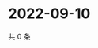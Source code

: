 # 2022-09-10

共 0 条

<!-- BEGIN WEIBO -->
<!-- 最后更新时间 Sat Sep 10 2022 20:09:15 GMT+0800 (China Standard Time) -->

<!-- END WEIBO -->
